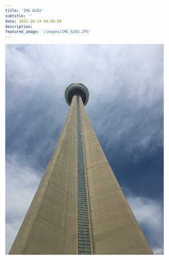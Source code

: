 ```yaml
---
title: 'IMG 6282'
subtitle: ''
date: 2022-10-19 00:00:00
description: 
featured_image: '/images/IMG_6282.JPG'
---
```


![](/images/IMG_6282.JPG)
